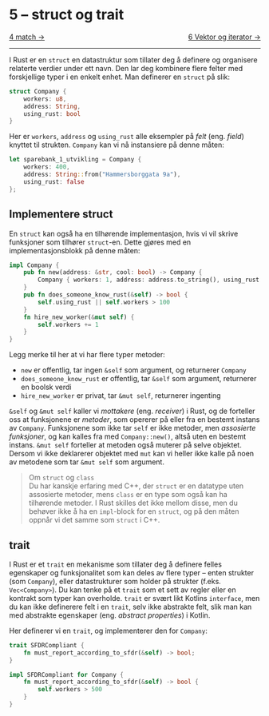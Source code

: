 # 5 – struct og trait

<span style="justify-content: space-between; display: flex"><span>
    [4 match →](./4-match.md)
</span> <span>
    [6 Vektor og iterator →](./6-vektor-og-iterator.md)
</span></span>

___

I Rust er en `struct` en datastruktur som tillater deg å definere og organisere relaterte verdier under ett navn. Den lar
deg kombinere flere felter med forskjellige typer i en enkelt enhet. Man definerer en `struct` på slik:

```rust
struct Company {
    workers: u8,
    address: String,
    using_rust: bool
}
```

Her er `workers`, `address` og `using_rust` alle eksempler på _felt_ (eng. _field_) knyttet til strukten. `Company` kan vi nå
instansiere på denne måten:

```rust
let sparebank_1_utvikling = Company {
    workers: 400,
    address: String::from("Hammersborggata 9a"),
    using_rust: false
};
```

## Implementere struct
En `struct` kan også ha en tilhørende implementasjon, hvis vi vil skrive funksjoner som tilhører `struct`-en. Dette gjøres
med en implementasjonsblokk på denne måten:

```rust
impl Company {
    pub fn new(address: &str, cool: bool) -> Company {
        Company { workers: 1, address: address.to_string(), using_rust: cool }
    }
    pub fn does_someone_know_rust(&self) -> bool {
        self.using_rust || self.workers > 100
    }
    fn hire_new_worker(&mut self) {
        self.workers += 1
    }
}
```

Legg merke til her at vi har flere typer metoder:
 * `new` er offentlig, tar ingen `&self` som argument, og returnerer `Company`
 * `does_someone_know_rust` er offentlig, tar `&self` som argument, returnerer en boolsk verdi
 * `hire_new_worker` er privat, tar `&mut self`, returnerer ingenting

`&self` og `&mut self` kaller vi _mottakere_ (eng. _receiver_) i Rust, og de forteller oss at funksjonene er _metoder_, som
opererer på eller fra en bestemt instans av `Company`. Funksjonene som ikke tar `self` er ikke metoder, men _assosierte
funksjoner_, og kan kalles fra med `Company::new()`, altså uten en bestemt instans. `&mut self` forteller at metoden
også muterer på selve objektet. Dersom vi ikke deklarerer objektet med `mut` kan vi heller ikke kalle på noen av
metodene som tar `&mut self` som argument.

> Om `struct` og `class`  
> Du har kanskje erfaring med C++, der `struct` er en datatype uten assosierte metoder, mens `class` er en type som også
> kan ha tilhørende metoder. I Rust skilles det ikke mellom disse, men du behøver ikke å ha en `impl`-block for en
> `struct`, og på den måten oppnår vi det samme som `struct` i C++.

## trait
I Rust er et `trait` en mekanisme som tillater deg å definere felles egenskaper og funksjonalitet som kan deles av flere
typer – enten strukter (som `Company`), eller datastrukturer som holder på strukter (f.eks. `Vec<Company>`).
Du kan tenke på et `trait` som et sett av regler eller en kontrakt som typer kan overholde. `trait` er svært likt
Kotlins `interface`, men du kan ikke definerere felt i en `trait`, selv ikke abstrakte felt, slik man kan med abstrakte
egenskaper (eng. _abstract properties_) i Kotlin.

Her definerer vi en `trait`, og implementerer den for `Company`:

```rust
trait SFDRCompliant {
    fn must_report_according_to_sfdr(&self) -> bool;
}

impl SFDRCompliant for Company {
    fn must_report_according_to_sfdr(&self) -> bool {
        self.workers > 500
    }
}
```